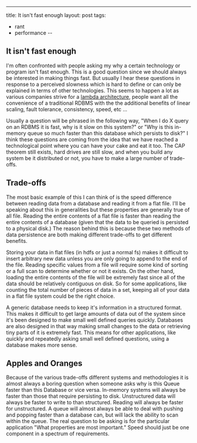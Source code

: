 ---
title: It isn't fast enough
layout: post
tags:
 - rant
 - performance
--

## It isn't fast enough

I'm often confronted with people asking my why a certain technology or program isn't fast enough. This is
a good question since we should always be interested in making things fast. But usually I hear these
questions in response to a perceived slowness which is hard to define or can only be explained in terms
of other technologies. This seems to happen a lot as various companies strive for a [lambda architecture](http://lambda-architecture.net/),
people want all the convenience of a traditional RDBMS with the the additional benefits of linear scaling,
fault tolerance, consistency, speed,  etc ...

Usually a question will be phrased in the following way, "When I do X query on an RDBMS it is fast, why 
is it slow on this system?" or "Why is this in-memory queue so much faster than this database which persists to 
disk?" I think these questions are coming from the idea that we have reached a technological point where
you can have your cake and eat it too. The CAP theorem still exists, hard drives are still slow, and when
you build any system be it distributed or not, you have to make a large number of trade-offs.

## Trade-offs

The most basic example of this I can think of is the speed difference between reading data from a database
and reading it from a flat file. I'll be speaking about this in generalities but these properties are generally
true of all file. Reading the entire contents of a flat file is faster than reading the entire contents
of a database (given that the data to be queried is persisted to a physical disk.) The reason behind this 
is because these two methods of data persistence are both making different trade-offs to get different benefits. 

Storing your data in flat files (in hdfs or just a normal fs) makes it difficult to insert arbitrary new data unless
you are only going to append to the end of the file. Reading specific values from a file will require some
kind of sorting or a full scan to determine whether or not it exists. On the other hand, loading the entire
contents of the file will be extremely fast since all of the data should be relatively contiguous on disk. So
for some applications, like counting the total number of pieces of data in a set, keeping all of your data in
a flat file system could be the right choice.

A generic database needs to keep it's information in a structured format. This makes it difficult to get large amounts
of data out of the system since it's been designed to make small well defined queries quickly. Databases are also 
designed in that way making small changes to the data or retrieving tiny parts of it is extremely fast. This means
for other applications, like quickly and repeatedly asking small well defined questions, using a database makes
more sense. 


## Apples and Oranges

Because of the various trade-offs different systems and methodologies it is almost always a boring question
when someone asks why is this Queue faster than this Database or vice versa. In-memory systems will always be faster
than those that require persisting to disk. Unstructured data will always be faster to write to than structured.
Reading will always be faster for unstructured. A queue will almost always be able to deal with pushing and
popping faster than a database can, but will lack the ability to scan within the queue. The real question to be asking
is for the particular application "What properties are most important." Speed should just be one component in
a spectrum of requirements.



